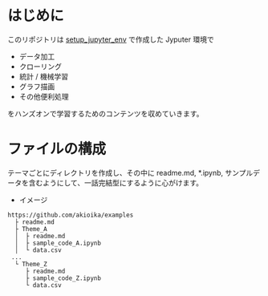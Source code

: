 # はじめに
このリポジトリは [setup_jupyter_env](https://github.com/akioika/setup_datascience_env) で作成した Jyputer 環境で

- データ加工
- クローリング
- 統計 / 機械学習
- グラフ描画
- その他便利処理

をハンズオンで学習するためのコンテンツを収めていきます。

# ファイルの構成
テーマごとにディレクトリを作成し、その中に readme.md, *.ipynb, サンプルデータを含むようにして、一話完結型にするように心がけます。

- イメージ

```
https://github.com/akioika/examples
  ├ readme.md
  ├ Theme_A
  │  ├ readme.md
  │  ├ sample_code_A.ipynb
  │  └ data.csv
 ...
  └ Theme_Z
     ├ readme.md
     ├ sample_code_Z.ipynb
     └ data.csv
```

